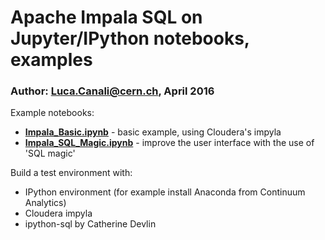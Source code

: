 # Apache Impala SQL on Jupyter/IPython notebooks, examples
### Author: Luca.Canali@cern.ch, April 2016


Example notebooks:
- [**Impala_Basic.ipynb**](Impala_Basic.ipynb) - basic example, using Cloudera's impyla 
- [**Impala_SQL_Magic.ipynb**](Impala_SQL_Magic.ipynb) - improve the user interface with the use of 'SQL magic'


Build a test environment with:
- IPython environment (for example install Anaconda from Continuum Analytics)
- Cloudera impyla
- ipython-sql by Catherine Devlin

